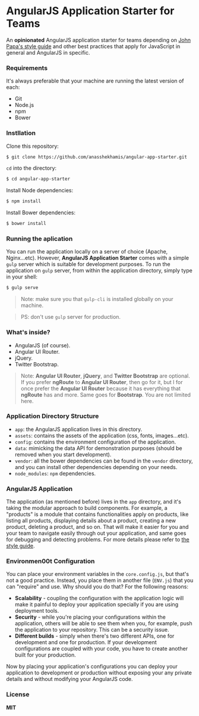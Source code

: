 # AngularJS Application Starter for Teams

An **opinionated** AngularJS application starter for teams depending on [John Papa's style guide] and other best practices that apply for JavaScript in general and AngularJS in specific.

### Requirements
It's always preferable that your machine are running the latest version of each:
  - Git
  - Node.js
  - npm
  - Bower

### Instllation
  Clone this repository:
  ```sh
  $ git clone https://github.com/anasshekhamis/angular-app-starter.git
  ```

  `cd` into the directory:
  ```sh
  $ cd angular-app-starter
  ```
  Install Node dependencies:
  ```sh
  $ npm install
  ```
  Install Bower dependencies:
  ```sh
  $ bower install
  ```

### Running the aplication
You can run the application locally on a server of choice (Apache, Nginx...etc). However, **AngularJS Application Starter** comes with a simple `gulp` server which is suitable for development purposes. To run the application on `gulp` server, from within the application directory, simply type in your shell:
```sh
$ gulp serve
```
> Note: make sure you that `gulp-cli` is installed globally on your machine.

> PS: don't use `gulp` server for production.

### What's inside?
  - AngularJS (of course).
  - Angular UI Router.
  - jQuery.
  - Twitter Bootstrap.

> Note: **Angular UI Router**, **jQuery**, and **Twitter Bootstrap** are optional. If you prefer **ngRoute** to **Angular UI Router**, then go for it, but I for once prefer the **Angular UI Router** because it has everything that **ngRoute** has and more. Same goes for **Bootstrap**. You are not limited here.

### Application Directory Structure
  - `app`: the AngularJS application lives in this directory.
  - `assets`: contains the assets of the application (css, fonts, images...etc).
  - `config`: contains the environment configuration of the application.
  - `data`: mimicking the data API for demonstration purposes (should be removed when you start development).
  - `vendor`: all the bower dependencies can be found in the `vendor` directory, and you can install other dependencies depending on your needs.
  - `node_modules`: `npm` dependencies.

### AngularJS Application
The application (as mentioned before) lives in the `app` directory, and it's taking the modular approach to build components. For example, a "products" is a module that contains functionalities apply on products, like listing all products, displaying details about a product, creating a new product, deleting a product, and so on. That will make it easier for you and your team to navigate easily through out your application, and same goes for debugging and detecting problems. For more details please refer to [the style guide].

### Environmen00t Configuration
You can place your environment variables in the `core.config.js`, but that's not a good practice. Instead, you place them in another file (`ENV.js`) that you can "require" and use. Why should you do that? For the following reasons:

  - **Scalability** - coupling the configuration with the application logic will make it painful to deploy your application specially if you are using deployment tools.
  - **Security** - while you're placing your configurations within the application, others will be able to see them when you, for example, push the application to your repository. This can be a security issue.
  - **Different builds** - simply when there's two different APIs, one for development and one for production. If your development configurations are coupled with your code, you have to create another built for your production.

Now by placing your application's configurations you can deploy your application to development or production without exposing your any private details and without modifying your AngularJS code.

### License
**MIT**

[John Papa's style guide]: <https://github.com/johnpapa/angular-styleguide/tree/master/a1>
[the style guide]:<https://github.com/johnpapa/angular-styleguide/tree/master/a1#modularity>
